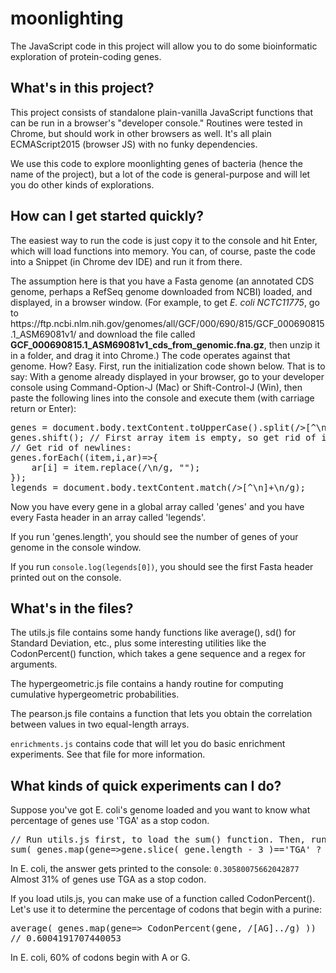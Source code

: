 # moonlighting

The JavaScript code in this project will allow you to do some bioinformatic exploration of protein-coding genes. 

<h2>What's in this project?</h2>
This project consists of standalone plain-vanilla JavaScript functions that can be run in a browser's "developer console." 
Routines were tested in Chrome, but should work in other browsers as well. It's all plain ECMAScript2015 (browser JS) with no funky dependencies.

We use this code to explore moonlighting genes of bacteria (hence the name of the project), but a lot of the code is general-purpose and will let you do other kinds of explorations.

<h2>How can I get started quickly?</h2>
<p>The easiest way to run the code is just copy it to the console and hit Enter, which will load functions into memory. 
You can, of course, paste the code into a Snippet (in Chrome dev IDE) and run it from there.</p>

<p>The assumption here is that you have a Fasta genome (an annotated CDS genome, perhaps a RefSeq genome downloaded from NCBI)
loaded, and displayed, in a browser window. (For example, to get <i>E. coli NCTC11775</i>, go to https://ftp.ncbi.nlm.nih.gov/genomes/all/GCF/000/690/815/GCF_000690815.1_ASM69081v1/ and download the file called <b>GCF_000690815.1_ASM69081v1_cds_from_genomic.fna.gz</b>, then unzip it in a folder, and drag it into Chrome.) The code operates against that genome. How? Easy. 
First, run the initialization code shown below. That is to say: With a genome already displayed
in your browser, go to your developer console using Command-Option-J (Mac) or Shift-Control-J (Win), then paste the following lines into
the console and execute them (with carriage return or Enter):</p>
<pre>
genes = document.body.textContent.toUpperCase().split(/>[^\n]+\n/);
genes.shift(); // First array item is empty, so get rid of it.
// Get rid of newlines:
genes.forEach((item,i,ar)=>{
    ar[i] = item.replace(/\n/g, "");
});
legends = document.body.textContent.match(/>[^\n]+\n/g);
</pre>

Now you have every gene in a global array called 'genes' and you have every Fasta header in an array called 'legends'.

If you run 'genes.length', you should see the number of genes of your genome in the console window.

If you run <code>console.log(legends[0])</code>, you should see the first Fasta header printed out on the console.

<h2>What's in the files?</h2>
The utils.js file contains some handy functions like average(), sd() for Standard Deviation, etc., plus some interesting utilities like the CodonPercent() function, which takes a gene sequence and a regex for arguments.

<p>The hypergeometric.js file contains a handy routine for computing cumulative hypergeometric probabilities.</p>

<p>The pearson.js file contains a function that lets you obtain the correlation between values in two equal-length arrays.</p>

<p><code>enrichments.js</code> contains code that will let you do basic enrichment experiments. See that file for more information.</p>

<h2>What kinds of quick experiments can I do?</h2>
<p>Suppose you've got E. coli's genome loaded and you want to know what percentage of genes use 'TGA' as a stop codon.</p>
<pre>
// Run utils.js first, to load the sum() function. Then, run this in the console:
sum( genes.map(gene=>gene.slice( gene.length - 3 )=='TGA' ? 1:0) )/genes.length
</pre>

In E. coli, the answer gets printed to the console: <code>0.30580075662042877</code> Almost 31% of genes use TGA as a stop codon.

<p>If you load utils.js, you can make use of a function called CodonPercent(). Let's use it to determine the percentage of codons that begin with a purine:</p>
<pre>
average( genes.map(gene=> CodonPercent(gene, /[AG]../g) ))
// 0.6004191707440053
</pre>
<p>In E. coli, 60% of codons begin with A or G.</p>






 









